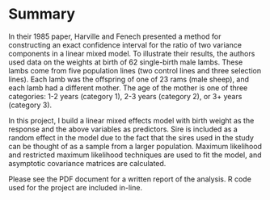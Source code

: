 # Summary

In their 1985 paper, Harville and Fenech presented a method for constructing an exact confidence interval for the ratio of two variance components in a linear mixed model. To illustrate their results, the authors used data on the weights at birth of 62 single-birth male lambs. These lambs come from five population lines (two control lines and three selection lines). Each lamb was the offspring of one of 23 rams (male sheep), and each lamb had a different mother. The age of the mother is one of three categories: 1-2 years (category 1), 2-3 years (category 2), or 3+ years (category 3).

In this project, I build a linear mixed effects model with birth weight as the response and the above variables as predictors. Sire is included as a random effect in the model due to the fact that the sires used in the study can be thought of as a sample from a larger population. Maximum likelihood and restricted maximum likelihood techniques are used to fit the model, and asymptotic covariance matrices are calculated.

Please see the PDF document for a written report of the analysis. R code used for the project are included in-line.
